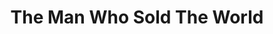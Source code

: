 ---
title: "The Man Who Sold The World"
url: /seattle/the-man-who-sold-the-world/
shop: Gebrauchtwaren
---
